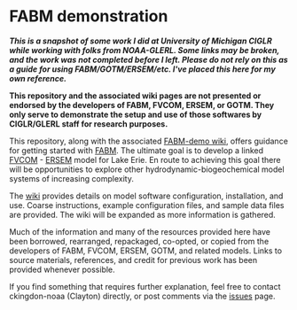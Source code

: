 # FABM demonstration

***This is a snapshot of some work I did at University of Michigan CIGLR while working with folks from NOAA-GLERL. Some links may be broken, and the work was not completed before I left. Please do not rely on this as a guide for using FABM/GOTM/ERSEM/etc. I've placed this here for my own reference.***


**This repository and the associated wiki pages are not presented or endorsed by the developers of FABM, FVCOM, ERSEM, or GOTM. They only serve to demonstrate the setup and use of those softwares by CIGLR/GLERL staff for research purposes.**

This repository, along with the associated [FABM-demo wiki](https://github.com/ckingdon/FABM-demo/wiki), offers guidance for getting started with [FABM](https://github.com/fabm-model/fabm). The ultimate goal is to develop a linked [FVCOM](http://fvcom.smast.umassd.edu/fvcom/) - [ERSEM](https://www.pml.ac.uk/Modelling_at_PML/Models/ERSEM) model for Lake Erie. En route to achieving this goal there will be opportunities to explore other hydrodynamic-biogeochemical model systems of increasing complexity.

The [wiki](https://github.com/ckingdon/FABM-demo/wiki) provides details on model software configuration, installation, and use. Coarse instructions, example configuration files, and sample data files are provided. The wiki will be expanded as more information is gathered. 

Much of the information and many of the resources provided here have been borrowed, rearranged, repackaged, co-opted, or copied from the developers of FABM, FVCOM, ERSEM, GOTM, and related models. Links to source materials, references, and credit for previous work has been provided whenever possible.

If you find something that requires further explanation, feel free to contact ckingdon-noaa (Clayton) directly, or post comments via the [issues](https://github.com/ckingdon/FABM-tutorial/issues) page.
